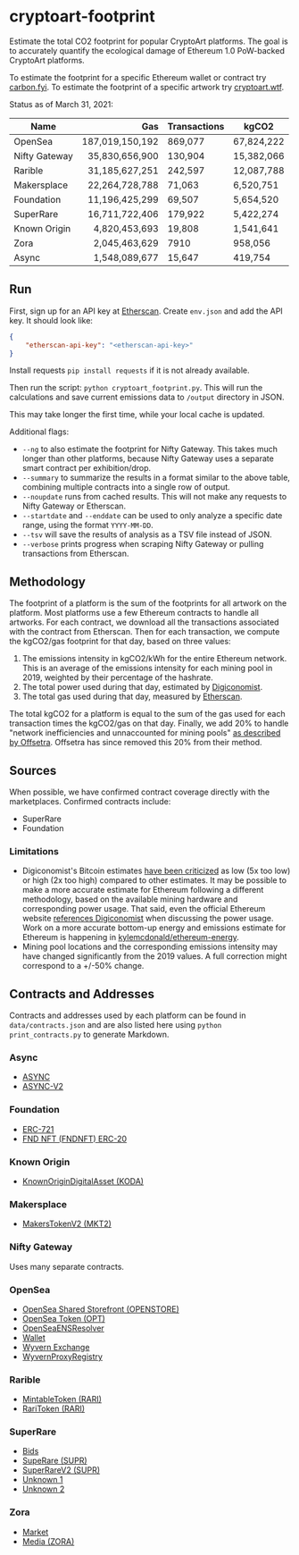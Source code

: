 # cryptoart-footprint

Estimate the total CO2 footprint for popular CryptoArt platforms. The goal is to accurately quantify the ecological damage of Ethereum 1.0 PoW-backed CryptoArt platforms.

To estimate the footprint for a specific Ethereum wallet or contract try [carbon.fyi](https://carbon.fyi/). To estimate the footprint of a specific artwork try [cryptoart.wtf](http://cryptoart.wtf/).

Status as of March 31, 2021:

| Name          |             Gas | Transactions | kgCO2      |
|---------------|----------------:|--------------|------------|
| OpenSea       | 187,019,150,192 |      869,077 | 67,824,222 |
| Nifty Gateway |  35,830,656,900 |      130,904 | 15,382,066 |
| Rarible       |  31,185,627,251 |      242,597 | 12,087,788 |
| Makersplace   |  22,264,728,788 |       71,063 |  6,520,751 |
| Foundation    |  11,196,425,299 |       69,507 |  5,654,520 |
| SuperRare     |  16,711,722,406 |      179,922 |  5,422,274 |
| Known Origin  |   4,820,453,693 |       19,808 |  1,541,641 |
| Zora          |   2,045,463,629 |         7910 |    958,056 |
| Async         |   1,548,089,677 |       15,647 |    419,754 |

## Run

First, sign up for an API key at [Etherscan](https://etherscan.io/myapikey). Create `env.json` and add the API key. It should look like:

```json
{
    "etherscan-api-key": "<etherscan-api-key>"
}
```

Install requests `pip install requests` if it is not already available.

Then run the script: `python cryptoart_footprint.py`. This will run the calculations and save current emissions data to `/output` directory in JSON.

This may take longer the first time, while your local cache is updated.

Additional flags:

* `--ng` to also estimate the footprint for Nifty Gateway. This takes much longer than other platforms, because Nifty Gateway uses a separate smart contract per exhibition/drop.
* `--summary` to summarize the results in a format similar to the above table, combining multiple contracts into a single row of output.
* `--noupdate` runs from cached results. This will not make any requests to Nifty Gateway or Etherscan.
* `--startdate` and `--enddate` can be used to only analyze a specific date range, using the format `YYYY-MM-DD`.
* `--tsv` will save the results of analysis as a TSV file instead of JSON.
* `--verbose` prints progress when scraping Nifty Gateway or pulling transactions from Etherscan.


## Methodology

The footprint of a platform is the sum of the footprints for all artwork on the platform. Most platforms use a few Ethereum contracts to handle all artworks. For each contract, we download all the transactions associated with the contract from Etherscan. Then for each transaction, we compute the kgCO2/gas footprint for that day, based on three values:

1. The emissions intensity in kgCO2/kWh for the entire Ethereum network. This is an average of the emissions intensity for each mining pool in 2019, weighted by their percentage of the hashrate.
2. The total power used during that day, estimated by [Digiconomist](https://digiconomist.net/ethereum-energy-consumption/).
3. The total gas used during that day, measured by [Etherscan](https://etherscan.io/chart/gasused?output=csv).

The total kgCO2 for a platform is equal to the sum of the gas used for each transaction times the kgCO2/gas on that day. Finally, we add 20% to handle "network inefficiencies and unnaccounted for mining pools" [as described by Offsetra](https://www.notion.so/Carbon-FYI-Methodology-51e2d8c41d1c4963970a143b8629f5f9). Offsetra has since removed this 20% from their method.

## Sources

When possible, we have confirmed contract coverage directly with the marketplaces. Confirmed contracts include:

* SuperRare
* Foundation

### Limitations

* Digiconomist's Bitcoin estimates [have been criticized](https://www.coincenter.org/estimating-bitcoin-electricity-use-a-beginners-guide/) as low (5x too low) or high (2x too high) compared to other estimates. It may be possible to make a more accurate estimate for Ethereum following a different methodology, based on the available mining hardware and corresponding power usage. That said, even the official Ethereum website [references Digiconomist](https://ethereum.org/en/nft/#footnotes-and-sources) when discussing the power usage. Work on a more accurate bottom-up energy and emissions estimate for Ethereum is happening in [kylemcdonald/ethereum-energy](https://github.com/kylemcdonald/ethereum-energy).
* Mining pool locations and the corresponding emissions intensity may have changed significantly from the 2019 values. A full correction might correspond to a +/-50% change.

## Contracts and Addresses

Contracts and addresses used by each platform can be found in `data/contracts.json` and are also listed here using `python print_contracts.py` to generate Markdown.

### Async

* [ASYNC](https://etherscan.io/address/0x6c424c25e9f1fff9642cb5b7750b0db7312c29ad)
* [ASYNC-V2](https://etherscan.io/address/0xb6dae651468e9593e4581705a09c10a76ac1e0c8)

### Foundation

* [ERC-721](https://etherscan.io/address/0xcda72070e455bb31c7690a170224ce43623d0b6f)
* [FND NFT (FNDNFT) ERC-20](https://etherscan.io/address/0x3b3ee1931dc30c1957379fac9aba94d1c48a5405)

### Known Origin

* [KnownOriginDigitalAsset (KODA)](https://etherscan.io/address/0xfbeef911dc5821886e1dda71586d90ed28174b7d)

### Makersplace

* [MakersTokenV2 (MKT2)](https://etherscan.io/address/0x2a46f2ffd99e19a89476e2f62270e0a35bbf0756)

### Nifty Gateway

Uses many separate contracts.

### OpenSea

* [OpenSea Shared Storefront (OPENSTORE)](https://etherscan.io/address/0x495f947276749ce646f68ac8c248420045cb7b5e)
* [OpenSea Token (OPT)](https://etherscan.io/address/0x1129eb10812935593bf44fe0a9b62a59a9202f6d)
* [OpenSeaENSResolver](https://etherscan.io/address/0x9c4e9cce4780062942a7fe34fa2fa7316c872956)
* [Wallet](https://etherscan.io/address/0x5b3256965e7c3cf26e11fcaf296dfc8807c01073)
* [Wyvern Exchange](https://etherscan.io/address/0x7be8076f4ea4a4ad08075c2508e481d6c946d12b)
* [WyvernProxyRegistry](https://etherscan.io/address/0xa5409ec958c83c3f309868babaca7c86dcb077c1)

### Rarible

* [MintableToken (RARI)](https://etherscan.io/address/0x60f80121c31a0d46b5279700f9df786054aa5ee5)
* [RariToken (RARI)](https://etherscan.io/address/0xfca59cd816ab1ead66534d82bc21e7515ce441cf)

### SuperRare

* [Bids](https://etherscan.io/address/0x2947f98c42597966a0ec25e92843c09ac17fbaa7)
* [SupeRare (SUPR)](https://etherscan.io/address/0x41a322b28d0ff354040e2cbc676f0320d8c8850d)
* [SuperRareV2 (SUPR)](https://etherscan.io/address/0xb932a70a57673d89f4acffbe830e8ed7f75fb9e0)
* [Unknown 1](https://etherscan.io/address/0x65b49f7aee40347f5a90b714be4ef086f3fe5e2c)
* [Unknown 2](https://etherscan.io/address/0x8c9f364bf7a56ed058fc63ef81c6cf09c833e656)

### Zora

* [Market](https://etherscan.io/address/0xe5bfab544eca83849c53464f85b7164375bdaac1)
* [Media (ZORA)](https://etherscan.io/address/0xabefbc9fd2f806065b4f3c237d4b59d9a97bcac7)
